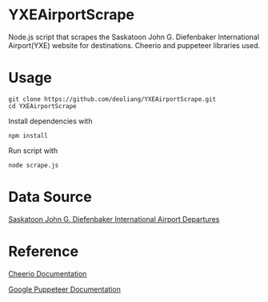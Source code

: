 # YXEAirportScrape
Node.js script that scrapes the Saskatoon John G. Diefenbaker International Airport(YXE) website for destinations. Cheerio and puppeteer libraries used.

# Usage

```
git clone https://github.com/deoliang/YXEAirportScrape.git
cd YXEAirportScrape
```
Install dependencies with 
```
npm install 
```
Run script with
```
node scrape.js
```

# Data Source
[Saskatoon John G. Diefenbaker International Airport Departures](https://skyxe.ca/en-us/flight-info/departures)

# Reference
[Cheerio Documentation](https://cheerio.js.org/)
 
[Google Puppeteer Documentation](https://pptr.dev/)
